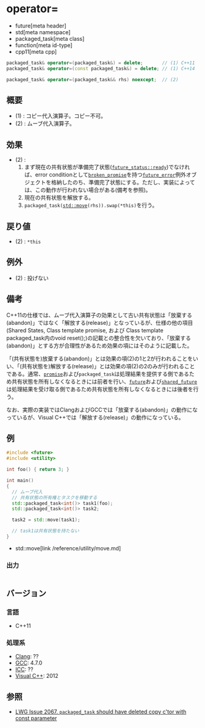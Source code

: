 # operator=
* future[meta header]
* std[meta namespace]
* packaged_task[meta class]
* function[meta id-type]
* cpp11[meta cpp]

```cpp
packaged_task& operator=(packaged_task&) = delete;       // (1) C++11
packaged_task& operator=(const packaged_task&) = delete; // (1) C++14

packaged_task& operator=(packaged_task&& rhs) noexcept;  // (2)
```

## 概要
- (1) : コピー代入演算子。コピー不可。
- (2) : ムーブ代入演算子。


## 効果
- (2) :
    1. まず現在の共有状態が準備完了状態([`future_status::ready`](../future_status.md))でなければ、error conditionとして[`broken_promise`](../future_errc.md)を持つ[`future_error`](../future_error.md)例外オブジェクトを格納したのち、準備完了状態にする。ただし、実装によっては、この動作が行われない場合がある(備考を参照)。
    2. 現在の共有状態を解放する。
    3. `packaged_task(`[`std::move`](/reference/utility/move.md)`(rhs)).swap(*this)`を行う。


## 戻り値
- (2) : `*this`


## 例外
- (2) : 投げない


## 備考
C++11の仕様では、ムーブ代入演算子の効果として古い共有状態は「放棄する(abandon)」ではなく「解放する(release)」となっているが、仕様の他の項目(Shared States, Class template promise, および Class template packaged_task内のvoid reset();)の記載との整合性を欠いており、「放棄する(abandon)」とする方が合理性があるため効果の項にはそのように記載した。

「(共有状態を)放棄する(abandon)」とは効果の項(2)の1と2が行われることをいい、「(共有状態を)解放する(release)」とは効果の項(2)の2のみが行われることである。通常、[`promise`](../promise.md)および`packaged_task`は処理結果を提供する側であるため共有状態を所有しなくなるときには前者を行い、[`future`](../future.md)および[`shared_future`](../shared_future.md)は処理結果を受け取る側であるため共有状態を所有しなくなるときには後者を行う。

なお、実際の実装ではClangおよびGCCでは「放棄する(abandon)」の動作になっているが、Visual C++では「解放する(release)」の動作になっている。

## 例
```cpp example
#include <future>
#include <utility>

int foo() { return 3; }

int main()
{
  // ムーブ代入
  // 共有状態の所有権とタスクを移動する
  std::packaged_task<int()> task1(foo);
  std::packaged_task<int()> task2;

  task2 = std::move(task1);

  // task1は共有状態を持たない
}
```
* std::move[link /reference/utility/move.md]

### 出力
```
```

## バージョン
### 言語
- C++11

### 処理系
- [Clang](/implementation.md#clang): ??
- [GCC](/implementation.md#gcc): 4.7.0
- [ICC](/implementation.md#icc): ??
- [Visual C++](/implementation.md#visual_cpp): 2012


## 参照
- [LWG Issue 2067. `packaged_task` should have deleted copy c'tor with const parameter](http://www.open-std.org/jtc1/sc22/wg21/docs/lwg-defects.html#2067)


